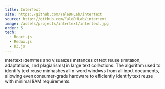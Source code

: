 ```yaml
---
title: Intertext
site: https://github.com/YaleDHLab/intertext
source: https://github.com/YaleDHLab/intertext
image: /assets/projects/intertext/intertext.jpg
order: 5
tech:
  - React.js
  - Redux.js
  - D3.js
---
```


Intertext identifies and visualizes instances of text reuse (imitation, adaptations, and plagiarisms) in large text collections. The algorithm used to identify text reuse minhashes all n-word windows from all input documents, allowing even consumer-grade hardware to efficiently identify text reuse with minimal RAM requirements.